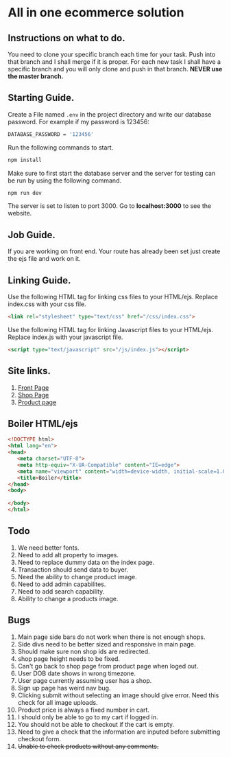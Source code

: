 # All in one ecommerce solution

## Instructions on what to do.
You need to clone your specific branch each time for your task. Push into that branch and I shall merge if it is proper. For each new task I shall have a specific branch and you will only clone and push in that branch. **NEVER use the master branch.**

## Starting Guide.
Create a File named ``.env`` in the project directory and write our database password. For example if my password is 123456:
```bash
DATABASE_PASSWORD = '123456'
```

Run the following commands to start.
```bash
npm install
```
Make sure to first start the database server and the server for testing can be run by using the following command.
```bash
npm run dev
```
The server is set to listen to port 3000. Go to **localhost:3000** to see the website.

## Job Guide.
If you are working on front end. Your route has already been set just create the ejs file and work on it.

## Linking Guide.
Use the following HTML tag for linking css files to your HTML/ejs. Replace index.css with your css file.
```html
<link rel="stylesheet" type="text/css" href="/css/index.css">
```
Use the following HTML tag for linking Javascript files to your HTML/ejs. Replace index.js with your javascript file.
```html
<script type="text/javascript" src="/js/index.js"></script>
```

## Site links.
1. [Front Page](http://localhost:3000/ "index.ejs")
2. [Shop Page](http://localhost:3000/shop  "shop.ejs")
3. [Product page](http://localhost:3000/shop/product "product.ejs")

## Boiler HTML/ejs
```HTML
<!DOCTYPE html>
<html lang="en">
<head>
   <meta charset="UTF-8">
   <meta http-equiv="X-UA-Compatible" content="IE=edge">
   <meta name="viewport" content="width=device-width, initial-scale=1.0">
   <title>Boiler</title>
</head>
<body>
   
</body>
</html>
```

## Todo
1. We need better fonts.
4. Need to add alt property to images.
6. Need to replace dummy data on the index page.
9. Transaction should send data to buyer.
11. Need the ability to change product image.
12. Need to add admin capabilites.
13. Need to add search capability.
14. Ability to change a products image.

## Bugs
1. Main page side bars do not work when there is not enough shops.
2. Side divs need to be better sized and responsive in main page.
7. Should make sure non shop ids are redirected.
8. shop page height needs to be fixed.
10. Can't go back to shop page from product page when loged out.
11. User DOB date shows in wrong timezone.
12. User page currently assuming user has a shop.
13. Sign up page has weird nav bug.
14. Clicking submit without selecting an image should give error. Need this check for all image uploads.
15. Product price is always a fixed number in cart.
16. I should only be able to go to my cart if logged in.
17. You should not be able to checkout if the cart is empty.
18. Need to give a check that the information are inputed before submitting checkout form.
19. ~~Unable to check products without any comments.~~
